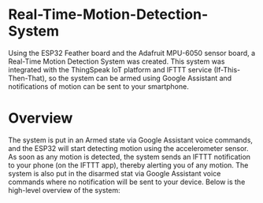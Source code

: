 # Real-Time-Motion-Detection-System

Using the ESP32 Feather board and the Adafruit MPU-6050 sensor board, a Real-Time Motion Detection System was created. This system was integrated with the ThingSpeak IoT platform and IFTTT service (If-This-Then-That), so the system can be armed using Google Assistant and notifications of motion can be sent to your smartphone. 

# Overview

The system is put in an Armed state via Google Assistant voice commands, and the ESP32 will start detecting motion using the accelerometer sensor. As soon as any motion is detected, the system sends an IFTTT notification to your phone (on the IFTTT app), thereby alerting you of any motion. The system is also put in the disarmed stat via Google Assistant voice commands where no notification will be sent to your device. Below is the high-level overview of the system:

